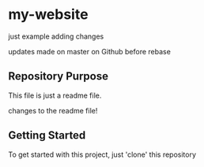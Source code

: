 # my-website

just example adding changes 

updates made on master on Github before rebase


## Repository Purpose

This file is just a readme file.

changes to the readme file!


## Getting Started 

To get started with this project, just 'clone' this repository 


